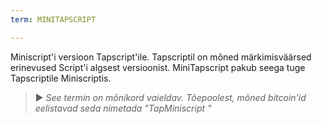 ```yaml
---
term: MINITAPSCRIPT

---
```

Miniscript'i versioon Tapscript'ile. Tapscriptil on mõned märkimisväärsed erinevused Script'i algsest versioonist. MiniTapscript pakub seega tuge Tapscriptile Miniscriptis.

> ► *See termin on mõnikord vaieldav. Tõepoolest, mõned bitcoin'id eelistavad seda nimetada "TapMiniscript "*